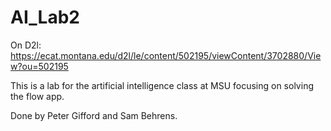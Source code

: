 # AI_Lab2

On D2l: https://ecat.montana.edu/d2l/le/content/502195/viewContent/3702880/View?ou=502195

This is a lab for the artificial intelligence class at MSU focusing on solving the flow app. 

Done by Peter Gifford and Sam Behrens.
